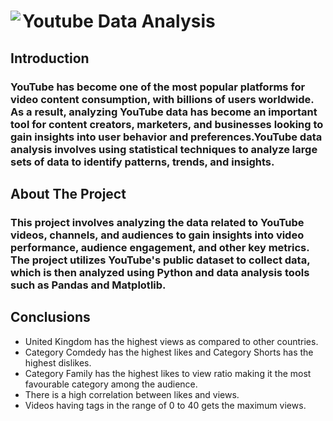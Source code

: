 <div class="container">
      <div class="image">
        <img src="https://emojipedia-us.s3.amazonaws.com/content/2020/04/05/yt.png" float="left" align="left">
      </div>
      <div class="text">
        <h1 align="centre">Youtube Data Analysis</h1>
      </div>
    </div>
    <h2>Introduction</h2>
    <h3>YouTube has become one of the most popular platforms for video content consumption, with billions of users worldwide. As a result, analyzing YouTube data has become an important tool for content creators, marketers, and businesses looking to gain insights into user behavior and preferences.YouTube data analysis involves using statistical techniques to analyze large sets of data to identify patterns, trends, and insights.</h3>
    <h2>About The Project</h2>
    <h3>This project involves analyzing the data related to YouTube videos, channels, and audiences to gain insights into video performance, audience engagement, and other key metrics. The project utilizes YouTube's public dataset to collect data, which is then analyzed using Python and data analysis tools such as Pandas and Matplotlib.</h3>
<h2>Conclusions</h2>
<ul>
  <li>United Kingdom has the highest views as compared to other countries.</li>
  
  <li>Category Comdedy has the highest likes and Category Shorts has the highest dislikes.</li>
 
  <li>Category Family has the highest likes to view ratio making it the most favourable category among the audience.</li>
  <li>There is a high correlation between likes and views.</li>
  <li>Videos having tags in the range of 0 to 40 gets the maximum views.</li>
</ul>  

